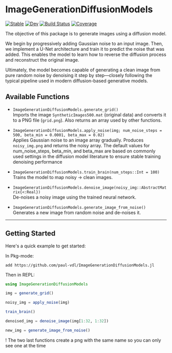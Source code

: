 # ImageGenerationDiffusionModels

[![Stable](https://img.shields.io/badge/docs-stable-blue.svg)](https://paul-vdl.github.io/ImageGenerationDiffusionModels.jl/stable/)
[![Dev](https://img.shields.io/badge/docs-dev-blue.svg)](https://paul-vdl.github.io/ImageGenerationDiffusionModels.jl/dev/)
[![Build Status](https://github.com/paul-vdl/ImageGenerationDiffusionModels.jl/actions/workflows/CI.yml/badge.svg?branch=master)](https://github.com/paul-vdl/ImageGenerationDiffusionModels.jl/actions/workflows/CI.yml?query=branch%3Amaster)
[![Coverage](https://codecov.io/gh/paul-vdl/ImageGenerationDiffusionModels.jl/branch/master/graph/badge.svg)](https://codecov.io/gh/paul-vdl/ImageGenerationDiffusionModels.jl)

The objective of this package is to generate images using a diffusion model.

We begin by progressively adding Gaussian noise to an input image. Then, we implement a U-Net architecture and train it to predict the noise that was added. This enables the model to learn how to reverse the diffusion process and reconstruct the original image.

Ultimately, the model becomes capable of generating a clean image from pure random noise by denoising it step by step—closely following the typical pipeline used in modern diffusion-based generative models.

## Available Functions

- `ImageGenerationDiffusionModels.generate_grid()`  
  Imports the image `SyntheticImages500.mat` (original data) and converts it to a PNG file (`grid.png`). Also returns an array used by other functions.

- `ImageGenerationDiffusionModels.apply_noise(img; num_noise_steps = 500, beta_min = 0.0001, beta_max = 0.02)`  
  Applies Gaussian noise to an image array gradually. Produces `noisy_img.png` and returns the noisy array.
  The default values for num_noise_steps, beta_min, and beta_max are based on commonly used settings in the diffusion model literature to ensure stable training denoising performance

- `ImageGenerationDiffusionModels.train_brain(num_steps::Int = 100)`  
  Trains the model to map noisy → clean images.

- `ImageGenerationDiffusionModels.denoise_image(noisy_img::AbstractMatrix{<:Real})`  
  De-noises a noisy image using the trained neural network.

- `ImageGenerationDiffusionModels.generate_image_from_noise()`  
  Generates a new image from random noise and de-noises it.

---

## Getting Started

Here's a quick example to get started:

In Pkg-mode:
```
add https://github.com/paul-vdl/ImageGenerationDiffusionModels.jl
```
Then in REPL:
```julia
using ImageGenerationDiffusionModels
```
```julia
img = generate_grid()
```
```julia
noisy_img = apply_noise(img)
```
```julia
train_brain()
```
```julia
denoised_img = denoise_image(img[1:32, 1:32])
```
```julia
new_img = generate_image_from_noise()
```
! The two last functions create a png with the same name so you can only see one at the time
